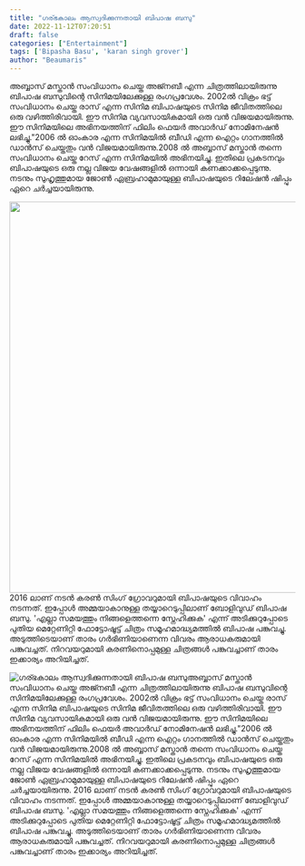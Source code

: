 ```yaml
---
title: "ഗര്ഭകാലം ആസ്വദിക്കുന്നതായി ബിപാഷ ബസു"
date: 2022-11-12T07:20:51
draft: false
categories: ["Entertainment"]
tags: ['Bipasha Basu', 'karan singh grover']
author: "Beaumaris"
---
```


അബ്ബാസ് മസ്താൻ സം‌വിധാനം ചെയ്ത അജ്നബീ എന്ന ചിത്രത്തിലായിരുന്നു ബിപാഷ ബസുവിന്റെ സിനിമയിലേക്കുള്ള രംഗപ്രവേശം. 2002ൽ വിക്രം ഭട്ട് സം‌വിധാനം ചെയ്ത രാസ് എന്ന സിനിമ ബിപാഷയുടെ സിനിമ ജീവിതത്തിലെ ഒരു വഴിത്തിരിവായി. ഈ സിനിമ വ്യവസായികമായി ഒരു വൻ വിജയമായിരുന്നു. ഈ സിനിമയിലെ അഭിനയത്തിന് ഫിലിം ‌ഫെയർ അവാർഡ് നോമിനേഷൻ ലഭിച്ചു."2006 ൽ ഓംകാര എന്ന സിനിമയിൽ ബീഡി എന്ന ഐറ്റം ഗാനത്തിൽ ഡാൻസ് ചെയ്തതും വൻ വിജയമായിരുന്നു.2008 ൽ അബ്ബാസ് മസ്താൻ തന്നെ സം‌വിധാനം ചെയ്ത റേസ് എന്ന സിനിമയിൽ അഭിനയിച്ചു. ഇതിലെ പ്രകടനവും ബിപാഷയുടെ ഒരു നല്ല വിജയ വേഷങ്ങളിൽ ഒന്നായി കണക്കാക്കപ്പെടുന്നു. നടനും സുഹൃത്തുമായ ജോൺ ഏബ്രഹാമുമായുള്ള ബിപാഷയുടെ റിലേഷൻ ഷിപ്പും ഏറെ ചർച്ചയായിരുന്നു.

<img class="wp-image-358562 aligncenter" src="https://cdn.boolokam.com/articles/2022/11/433tttttt.jpg" alt="" width="760" height="688" />2016 ലാണ് നടൻ കരൺ സിംഗ് ഗ്രോവറുമായി ബിപാഷയുടെ വിവാഹം നടന്നത്. ഇപ്പോൾ അമ്മയാകാനുള്ള തയ്യാറെടുപ്പിലാണ് ബോളിവുഡ് ബിപാഷ ബസു. 'എല്ലാ സമയത്തും നിങ്ങളെത്തന്നെ സ്നേഹിക്കുക' എന്ന് അടിക്കുറുപ്പോടെ പുതിയ മെറ്റേണിറ്റി ഫോട്ടോഷൂട്ട് ചിത്രം സമൂഹമാദ്ധ്യമത്തിൽ ബിപാഷ പങ്കുവച്ചു. അടുത്തിടെയാണ് താരം ഗർഭിണിയാണെന്ന വിവരം ആരാധകരുമായി പങ്കുവച്ചത്. നിറവയറുമായി കരണിനൊപ്പമുള്ള ചിത്രങ്ങൾ പങ്കുവച്ചാണ് താരം ഇക്കാര്യം അറിയിച്ചത്.


![ഗര്ഭകാലം ആസ്വദിക്കുന്നതായി ബിപാഷ ബസു](https://cdn.boolokam.com/articles/2022/11/433tttttt.jpg)അബ്ബാസ് മസ്താൻ സം‌വിധാനം ചെയ്ത അജ്നബീ എന്ന ചിത്രത്തിലായിരുന്നു ബിപാഷ ബസുവിന്റെ സിനിമയിലേക്കുള്ള രംഗപ്രവേശം. 2002ൽ വിക്രം ഭട്ട് സം‌വിധാനം ചെയ്ത രാസ് എന്ന സിനിമ ബിപാഷയുടെ സിനിമ ജീവിതത്തിലെ ഒരു വഴിത്തിരിവായി. ഈ സിനിമ വ്യവസായികമായി ഒരു വൻ വിജയമായിരുന്നു. ഈ സിനിമയിലെ അഭിനയത്തിന് ഫിലിം ‌ഫെയർ അവാർഡ് നോമിനേഷൻ ലഭിച്ചു."2006 ൽ ഓംകാര എന്ന സിനിമയിൽ ബീഡി എന്ന ഐറ്റം ഗാനത്തിൽ ഡാൻസ് ചെയ്തതും വൻ വിജയമായിരുന്നു.2008 ൽ അബ്ബാസ് മസ്താൻ തന്നെ സം‌വിധാനം ചെയ്ത റേസ് എന്ന സിനിമയിൽ അഭിനയിച്ചു. ഇതിലെ പ്രകടനവും ബിപാഷയുടെ ഒരു നല്ല വിജയ വേഷങ്ങളിൽ ഒന്നായി കണക്കാക്കപ്പെടുന്നു. നടനും സുഹൃത്തുമായ ജോൺ ഏബ്രഹാമുമായുള്ള ബിപാഷയുടെ റിലേഷൻ ഷിപ്പും ഏറെ ചർച്ചയായിരുന്നു. 2016 ലാണ് നടൻ കരൺ സിംഗ് ഗ്രോവറുമായി ബിപാഷയുടെ വിവാഹം നടന്നത്. ഇപ്പോൾ അമ്മയാകാനുള്ള തയ്യാറെടുപ്പിലാണ് ബോളിവുഡ് ബിപാഷ ബസു. 'എല്ലാ സമയത്തും നിങ്ങളെത്തന്നെ സ്നേഹിക്കുക' എന്ന് അടിക്കുറുപ്പോടെ പുതിയ മെറ്റേണിറ്റി ഫോട്ടോഷൂട്ട് ചിത്രം സമൂഹമാദ്ധ്യമത്തിൽ ബിപാഷ പങ്കുവച്ചു. അടുത്തിടെയാണ് താരം ഗർഭിണിയാണെന്ന വിവരം ആരാധകരുമായി പങ്കുവച്ചത്. നിറവയറുമായി കരണിനൊപ്പമുള്ള ചിത്രങ്ങൾ പങ്കുവച്ചാണ് താരം ഇക്കാര്യം അറിയിച്ചത്.
